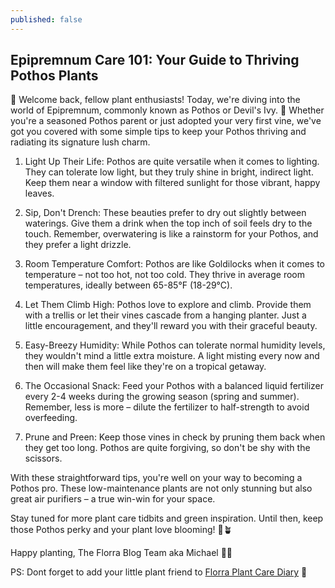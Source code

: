 ```yaml
---
published: false
---
```

## Epipremnum Care 101: Your Guide to Thriving Pothos Plants

🌿 Welcome back, fellow plant enthusiasts! Today, we're diving into the world of Epipremnum, commonly known as Pothos or Devil's Ivy. 🌱 Whether you're a seasoned Pothos parent or just adopted your very first vine, we've got you covered with some simple tips to keep your Pothos thriving and radiating its signature lush charm.

1. Light Up Their Life: Pothos are quite versatile when it comes to lighting. They can tolerate low light, but they truly shine in bright, indirect light. Keep them near a window with filtered sunlight for those vibrant, happy leaves.

2. Sip, Don't Drench: These beauties prefer to dry out slightly between waterings. Give them a drink when the top inch of soil feels dry to the touch. Remember, overwatering is like a rainstorm for your Pothos, and they prefer a light drizzle.

3. Room Temperature Comfort: Pothos are like Goldilocks when it comes to temperature – not too hot, not too cold. They thrive in average room temperatures, ideally between 65-85°F (18-29°C).

4. Let Them Climb High: Pothos love to explore and climb. Provide them with a trellis or let their vines cascade from a hanging planter. Just a little encouragement, and they'll reward you with their graceful beauty.

5. Easy-Breezy Humidity: While Pothos can tolerate normal humidity levels, they wouldn't mind a little extra moisture. A light misting every now and then will make them feel like they're on a tropical getaway.

6. The Occasional Snack: Feed your Pothos with a balanced liquid fertilizer every 2-4 weeks during the growing season (spring and summer). Remember, less is more – dilute the fertilizer to half-strength to avoid overfeeding.

7. Prune and Preen: Keep those vines in check by pruning them back when they get too long. Pothos are quite forgiving, so don't be shy with the scissors.

With these straightforward tips, you're well on your way to becoming a Pothos pro. These low-maintenance plants are not only stunning but also great air purifiers – a true win-win for your space.

Stay tuned for more plant care tidbits and green inspiration. Until then, keep those Pothos perky and your plant love blooming! 🌿🪴

Happy planting,
The Florra Blog Team aka Michael 🌱🍃

PS: Dont forget to add your little plant friend to [Florra Plant Care Diary](https://www.florra.app/) 💚